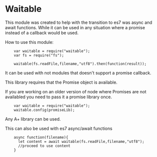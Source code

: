 # Waitable

This module was created to help with the transition to es7 was async and await functions. While it can be used in any situation where a promise instead of a callback would be used.

How to use this module:

        var waitable = require("waitable");
        var fs = require("fs");

        waitable(fs.readFile,filename,"utf8").then(function(result));

It can be used with not modules that doesn't support a promise callback.

This library requires that the Promise object is available.

If you are working on an older version of node where Promises are not availabled you need to pass it a promise library once.


        var waitable = require("waitable");
        waitable.config(promiseLib);

Any A+ library can be used.


This can also be used with es7 async/await functions


        async function(filename){
          let content = await waitable(fs.readFile,filename,"utf8");
          //proceed to use content
        }
